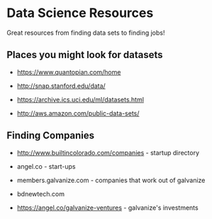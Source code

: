 # Data Science Resources
Great resources from finding data sets to finding jobs!


## Places you might look for datasets

* https://www.quantopian.com/home

* http://snap.stanford.edu/data/

* https://archive.ics.uci.edu/ml/datasets.html

* http://aws.amazon.com/public-data-sets/



## Finding Companies

* http://www.builtincolorado.com/companies  - startup directory

* angel.co - start-ups

* members.galvanize.com - companies that work out of galvanize

* bdnewtech.com 

* https://angel.co/galvanize-ventures - galvanize's investments
